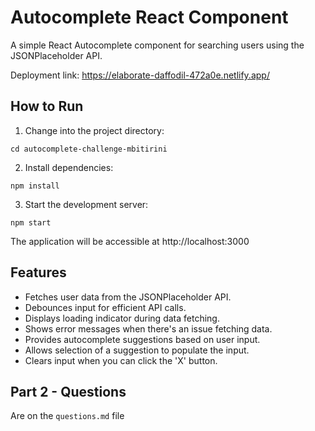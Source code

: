 # Autocomplete React Component

A simple React Autocomplete component for searching users using the JSONPlaceholder API.

Deployment link: https://elaborate-daffodil-472a0e.netlify.app/

## How to Run

1. Change into the project directory:

```
cd autocomplete-challenge-mbitirini
```

2. Install dependencies:

```
npm install
```

3. Start the development server:

```
npm start
```

The application will be accessible at http://localhost:3000

## Features

- Fetches user data from the JSONPlaceholder API.
- Debounces input for efficient API calls.
- Displays loading indicator during data fetching.
- Shows error messages when there's an issue fetching data.
- Provides autocomplete suggestions based on user input.
- Allows selection of a suggestion to populate the input.
- Clears input when you can click the 'X' button.

## Part 2 - Questions

Are on the `questions.md` file
